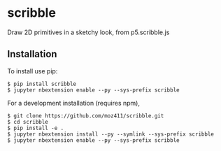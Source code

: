 scribble
===============================

Draw 2D primitives in a sketchy look, from p5.scribble.js

Installation
------------

To install use pip:

    $ pip install scribble
    $ jupyter nbextension enable --py --sys-prefix scribble


For a development installation (requires npm),

    $ git clone https://github.com/moz411/scribble.git
    $ cd scribble
    $ pip install -e .
    $ jupyter nbextension install --py --symlink --sys-prefix scribble
    $ jupyter nbextension enable --py --sys-prefix scribble
